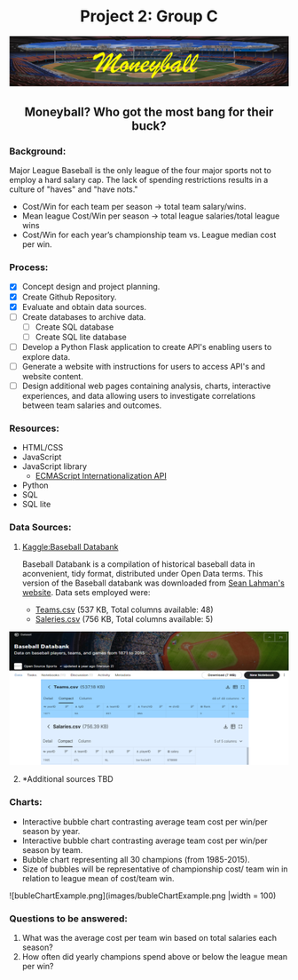 # <div align = "center"> Project 2: Group C</div>

![coverArt1.png](images/coverArt1.png)


## <b><div align = "center">Moneyball? Who got the most bang for their buck?</div></b>

### Background:
Major League Baseball is the only league of the four major sports not to employ a hard salary cap. The lack of spending restrictions results in a culture of 
"haves" and "have nots."
	
	
-	Cost/Win for each team per season -> total team salary/wins.
-	Mean league Cost/Win per season -> total league salaries/total league wins
-	Cost/Win for each year’s championship team vs. League median cost per win.

### Process: 
- [x] Concept design and project planning.
- [x] Create Github Repository.
- [x] Evaluate and obtain data sources.
- [ ] Create databases to archive data.
  - [ ] Create SQL database
  - [ ] Create SQL lite database
  
- [ ] Develop a Python Flask application to create API's enabling users to explore data. 
- [ ] Generate a website with instructions for users to access API's and website content.
- [ ] Design additional web pages containing analysis, charts, interactive experiences, and data allowing users to investigate correlations between team salaries and outcomes.

### Resources:
-	HTML/CSS
-	JavaScript
-	JavaScript library
	-	[ECMAScript Internationalization API](https://402.ecma-international.org/1.0/) 		
-	Python
-	SQL
-	SQL lite

	


### Data Sources:
	
   1. [Kaggle:Baseball Databank](https://www.kaggle.com/open-source-sports/baseball-databank?select=HallOfFame.csv)
      
      Baseball Databank is a compilation of historical baseball data in aconvenient, tidy format, distributed under Open Data terms.
      This version of the Baseball databank was downloaded from [Sean Lahman's website](http://www.seanlahman.com/baseball-archive/statistics/). Data sets employed were:
      +  [Teams.csv](https://www.kaggle.com/open-source-sports/baseball-databank?select=Teams.csv) (537 KB, Total columns available: 48)
      +  [Saleries.csv](https://www.kaggle.com/open-source-sports/baseball-databank?select=Salaries.csv) (756 KB, Total columns available: 5)
        		
	
![csvArt.png](images/csvArt.png)
	
	
	
   2. *Additional sources TBD	






### Charts: 
-	Interactive bubble chart contrasting average team cost per win/per season by year.
-	Interactive bubble chart contrasting average team cost per win/per season by team.
-	Bubble chart representing all 30 champions (from 1985-2015). 
-	Size of bubbles will be representative of championship cost/ team win in relation to league mean of cost/team win.

![bubleChartExample.png](images/bubleChartExample.png |width = 100)
	
### Questions to be answered:
1.	What was the average cost per team win based on total salaries each season?
2.	How often did yearly champions spend above or below the league mean per win?




